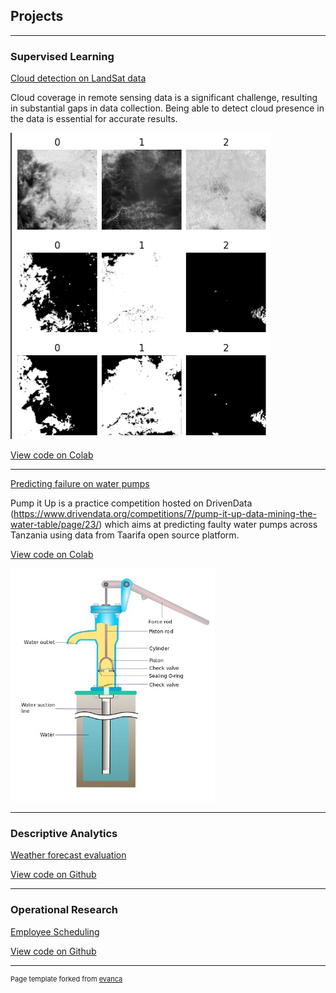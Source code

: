## Projects

---

### Supervised Learning

[Cloud detection on LandSat data](/sample_page) 

Cloud coverage in remote sensing data is a significant challenge, resulting in substantial gaps in data collection. 
Being able to detect cloud presence in the data is essential for accurate results.

<img src="images/cloud_detection.jpg?raw=true"/>

[View code on Colab](https://colab.research.google.com/drive/1bFk4JMhGPUOF2gwgHQ20zuOZW6GeDIcC#scrollTo=N-z1lmWvndFC)

---
[Predicting failure on water pumps](/pdf/sample_presentation.pdf)

Pump it Up is a practice competition hosted on DrivenData (https://www.drivendata.org/competitions/7/pump-it-up-data-mining-the-water-table/page/23/) 
which aims at predicting faulty water pumps across Tanzania using data from Taarifa open source platform.

[View code on Colab](https://colab.research.google.com/drive/1bFk4JMhGPUOF2gwgHQ20zuOZW6GeDIcC#scrollTo=wobnORBNnc37)

<img src="images/water_pump.jpg?raw=true"/>

---

### Descriptive Analytics

[Weather forecast evaluation](http://example.com/)

[View code on Github](https://colab.research.google.com/drive/1bFk4JMhGPUOF2gwgHQ20zuOZW6GeDIcC#scrollTo=wobnORBNnc37)

---

### Operational Research

[Employee Scheduling](/sample_page)

[View code on Github](https://colab.research.google.com/drive/1bFk4JMhGPUOF2gwgHQ20zuOZW6GeDIcC#scrollTo=wobnORBNnc37)

---
<p style="font-size:11px">Page template forked from <a href="https://github.com/evanca/quick-portfolio">evanca</a></p>
<!-- Remove above link if you don't want to attibute -->
